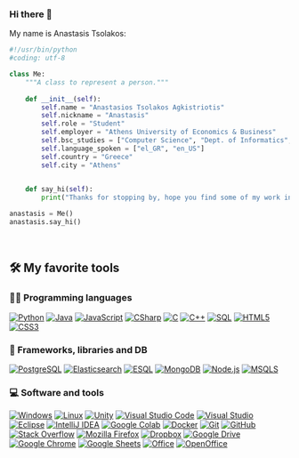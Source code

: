 ### Hi there 👋

My name is Anastasis Tsolakos:



```python
#!/usr/bin/python
#coding: utf-8

class Me:
	"""A class to represent a person."""
    
	def __init__(self):
		self.name = "Anastasios Tsolakos Agkistriotis"
		self.nickname = "Anastasis"
		self.role = "Student"
		self.employer = "Athens University of Economics & Business"
		self.bsc_studies = ["Computer Science", "Dept. of Informatics", "Athens University Of Economics & Business"]
		self.language_spoken = ["el_GR", "en_US"]
		self.country = "Greece"
		self.city = "Athens"
        

	def say_hi(self):
		print("Thanks for stopping by, hope you find some of my work interesting! Sincerely, ", self.nickname, ".", sep = "")

anastasis = Me()
anastasis.say_hi()
```

<br>

## 🛠️ My favorite tools

### 👨‍💻 Programming languages

<p>
    <a href="https://github.com/search?q=user%3Aanastasiostsolakos+language%3Apython"><img alt="Python" src="https://img.shields.io/badge/Python-3476ab.svg?logo=python&logoColor=ffd542"></a>
    <a href="https://github.com/search?q=user%3Aanastasiostsolakos+language%3Ajava"><img alt="Java" src="https://img.shields.io/badge/Java-orange.svg?logo=java&logoColor=white"></a>
    <a href="https://github.com/search?q=user%3Aanastasiostsolakos+language%3Ajavascript"><img alt="JavaScript" src="https://img.shields.io/badge/JavaScript-F7DF1E.svg?logo=javascript&logoColor=white"></a>
    <a href="https://github.com/search?q=user%3Aanastasiostsolakos+language%3Acsharp"><img alt="CSharp" src="https://img.shields.io/badge/C%20Sharp-239120.svg?logo=c-sharp&logoColor=white"></a>
    <a href="https://github.com/search?q=user%3Aanastasiostsolakos+language%3Ac"><img alt="C" src="https://img.shields.io/badge/C-A8B9CC.svg?logo=c&logoColor=white"></a>
    <a href="https://github.com/search?q=user%3Aanastasiostsolakos+language%3Ac_cpp"><img alt="C++" src="https://img.shields.io/badge/C++-00599C.svg?logo=cplusplus&logoColor=white"></a>
    <a href="https://github.com/search?q=user%3Aanastasiostsolakos+language%3Asql"><img alt="SQL" src="https://custom-icon-badges.herokuapp.com/badge/SQL-025E8C.svg?logo=database&logoColor=white"></a>
    <a href="https://github.com/search?q=user%3Aanastasiostsolakos+language%3Ahtml5"><img alt="HTML5" src="https://img.shields.io/badge/HTML5-E34F26.svg?logo=html5&logoColor=white"></a>
    <a href="https://github.com/search?q=user%3Aanastasiostsolakos+language%3Acss3"><img alt="CSS3" src="https://img.shields.io/badge/CSS3-1572B6.svg?logo=css3&logoColor=white"></a>
</p>

### 🧰 Frameworks, libraries and DB

<p>
    <a href="https://www.postgresql.org/"><img alt="PostgreSQL" src ="https://img.shields.io/badge/PostgreSQL-316192.svg?logo=postgresql&logoColor=white"></a>
    <a href="https://www.elastic.co/"><img alt="Elasticsearch" src="https://img.shields.io/badge/Elasticsearch-5ea4fd.svg?logo=Elasticsearch&logoColor=yellow"></a>
    <a href="https://www.elastic.co/kibana><img alt="Kibana" src="https://img.shields.io/badge/Kibana-ff47e0.svg?logo=Kibana&logoColor=teal"></a>
    <a href="https://www.elastic.co/guide/en/elasticsearch/reference/current/esql.html"><img alt="ESQL" src="https://img.shields.io/badge/ES%7CQL-47c4ff.svg?logo=Elasticsearch&logoColor=pink"></a>
    <a href="https://www.mongodb.com/"><img alt="MongoDB" src="https://img.shields.io/badge/MongoDB-47A248.svg?logo=mongodb&logoColor=white"></a>
    <a href="https://nodejs.org/en/"><img alt="Node.js" src="https://img.shields.io/badge/Node.js-339933.svg?logo=nodedotjs&logoColor=white"></a>
    <a href="https://www.microsoft.com/en-us/sql-server/"><img alt="MSQLS" src="https://img.shields.io/badge/Microsoft%20SQL%20Server-CC2927.svg?logo=microsoft-sql-server&logoColor=black"></a>

### 💻 Software and tools

<p>
   <a href="https://www.microsoft.com/en-us/windows"><img alt="Windows" src="https://img.shields.io/badge/Windows-0078D6.svg?logo=windows&logoColor=white"></a>
   <a href="https://www.linux.org/"><img alt="Linux" src="https://img.shields.io/badge/Linux-black.svg?logo=linux&logoColor=white"></a>
   <a href="https://unity.com/"><img alt="Unity" src="https://img.shields.io/badge/Unity-FFFFFF.svg?logo=unity&logoColor=black"></a>
   <a href="https://code.visualstudio.com/"><img alt="Visual Studio Code" src="https://img.shields.io/badge/Visual%20Studio%20Code-4db3f3.svg?logo=visual-studio-code&logoColor=white"></a>
   <a href="https://visualstudio.microsoft.com/"><img alt="Visual Studio" src="https://img.shields.io/badge/Visual%20Studio-5C2D91.svg?logo=visual-studio&logoColor=white"></a>
   <a href="https://www.eclipse.org/"><img alt="Eclipse" src="https://img.shields.io/badge/Eclipse%20IDE-2C2255.svg?logo=eclipseide&logoColor=white"></a>
   <a href="https://www.jetbrains.com/idea/"><img alt="IntelliJ IDEA" src="https://img.shields.io/badge/IntelliJ%20IDEA-000000.svg?logo=intellijidea&logoColor=white"></a>
   <a href="https://colab.research.google.com/?utm_source=scs-index"><img alt="Google Colab" src="https://img.shields.io/badge/Google%20Colab-black.svg?logo=google%20colab&logoColor=ffd936"></a>
   <a href="https://www.docker.com/"><img alt="Docker" src="https://img.shields.io/badge/Docker-2496ed.svg?logo=docker&logoColor=white"></a>
   <a href="https://git-scm.com/"><img alt="Git" src="https://img.shields.io/badge/Git-F05033.svg?logo=git&logoColor=white"></a>
   <a href="https://github.com/"><img alt="GitHub" src="https://img.shields.io/badge/GitHub-181717.svg?logo=github&logoColor=white"></a>
   <a href="https://stackoverflow.com/"><img alt="Stack Overflow" src="https://img.shields.io/badge/-Stack%20Overflow-FE7A16?logo=stack-overflow&logoColor=white"></a>
   <a href="https://www.mozilla.org/en-US/firefox/new/"><img alt="Mozilla Firefox" src="https://img.shields.io/badge/Mozilla%20Firefox-FF7139.svg?logo=firefoxbrowser&logoColor=white"></a>
   <a href="https://www.dropbox.com/"><img alt="Dropbox" src="https://img.shields.io/badge/Dropbox-0061FF.svg?logo=dropbox&logoColor=white"></a>
   <a href="https://www.google.com/drive/"><img alt="Google Drive" src="https://img.shields.io/badge/Google%20Drive-4285F4.svg?logo=googledrive&logoColor=white"></a>
   <a href="https://www.google.com/intl/en_us/chrome/"><img alt="Google Chrome" src="https://img.shields.io/badge/Google%20Chrome-4285F4.svg?logo=google%20chrome&logoColor=red"></a>
   <a href="https://www.google.com/sheets/about/"><img alt="Google Sheets" src="https://img.shields.io/badge/Google%20Sheets-34A853.svg?logo=google%20sheets&logoColor=white"></a>
   <a href="https://www.office.com/"><img alt="Office" src="https://img.shields.io/badge/Microsoft%20Office-D83B01.svg?logo=microsoftoffice&logoColor=white"></a>
   <a href="https://www.openoffice.org/"><img alt="OpenOffice" src="https://img.shields.io/badge/Apache%20OpenOffice-0E85CD.svg?logo=apacheopenoffice&logoColor=white"></a>
   
</p>


<br>
